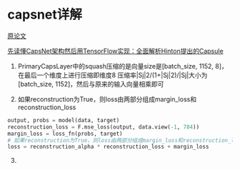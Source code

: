 # capsnet详解

[原论文](https://arxiv.org/pdf/1710.09829.pdf)

[先读懂CapsNet架构然后用TensorFlow实现：全面解析Hinton提出的Capsule](https://www.jiqizhixin.com/articles/2017-11-05)


1. PrimaryCapsLayer中的squash压缩的是向量size是[batch_size, 1152, 8]，在最后一个维度上进行压缩即维度8
压缩率|Sj|2/(1+|Sj|2)/|Sj|大小为[batch_size, 1152]，然后与原来的输入向量相乘即可

2. 如果reconstruction为True，则loss由两部分组成margin_loss和reconstruction_loss<br>
```python
output, probs = model(data, target)
reconstruction_loss = F.mse_loss(output, data.view(-1, 784))
margin_loss = loss_fn(probs, target)
# 如果reconstruction为True，则loss由两部分组成margin_loss和reconstruction_loss
loss = reconstruction_alpha * reconstruction_loss + margin_loss
```

3. 
